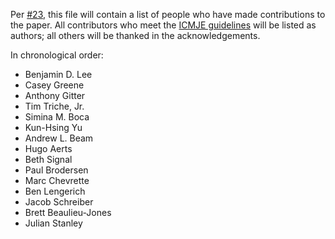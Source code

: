 Per [#23](https://github.com/Benjamin-Lee/deep-rules/issues/23), this file will
contain a list of people who have made contributions to the paper. All
contributors who meet the [ICMJE
guidelines](http://www.icmje.org/recommendations/browse/roles-and-responsibilities/defining-the-role-of-authors-and-contributors.html)
will be listed as authors; all others will be thanked in the acknowledgements.

In chronological order:

- Benjamin D. Lee
- Casey Greene
- Anthony Gitter
- Tim Triche, Jr.
- Simina M. Boca
- Kun-Hsing Yu
- Andrew L. Beam
- Hugo Aerts
- Beth Signal
- Paul Brodersen
- Marc Chevrette
- Ben Lengerich
- Jacob Schreiber
- Brett Beaulieu-Jones
- Julian Stanley

